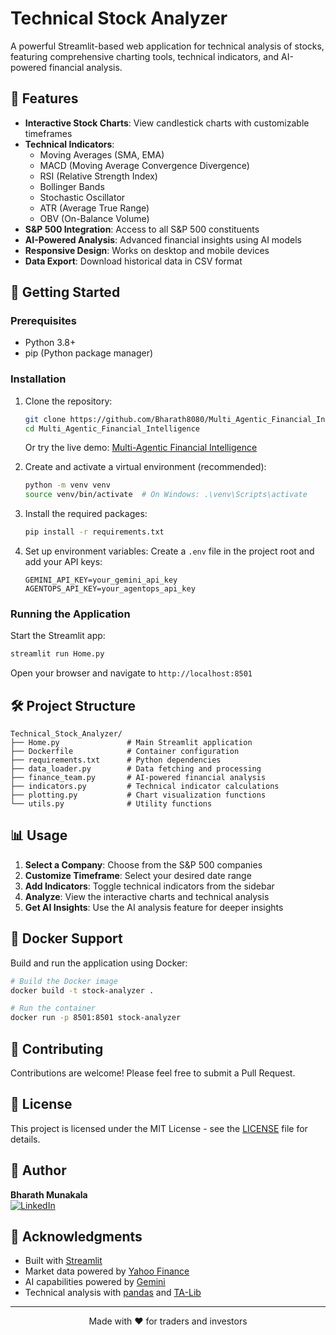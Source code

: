 # Technical Stock Analyzer

A powerful Streamlit-based web application for technical analysis of stocks, featuring comprehensive charting tools, technical indicators, and AI-powered financial analysis.

## 🌟 Features

- **Interactive Stock Charts**: View candlestick charts with customizable timeframes
- **Technical Indicators**:
  - Moving Averages (SMA, EMA)
  - MACD (Moving Average Convergence Divergence)
  - RSI (Relative Strength Index)
  - Bollinger Bands
  - Stochastic Oscillator
  - ATR (Average True Range)
  - OBV (On-Balance Volume)
- **S&P 500 Integration**: Access to all S&P 500 constituents
- **AI-Powered Analysis**: Advanced financial insights using AI models
- **Responsive Design**: Works on desktop and mobile devices
- **Data Export**: Download historical data in CSV format

## 🚀 Getting Started

### Prerequisites

- Python 3.8+
- pip (Python package manager)

### Installation

1. Clone the repository:
   ```bash
   git clone https://github.com/Bharath8080/Multi_Agentic_Financial_Intelligence.git
   cd Multi_Agentic_Financial_Intelligence
   ```

   Or try the live demo: [Multi-Agentic Financial Intelligence](https://multi-agentic-financial-intelligence.onrender.com)

2. Create and activate a virtual environment (recommended):
   ```bash
   python -m venv venv
   source venv/bin/activate  # On Windows: .\venv\Scripts\activate
   ```

3. Install the required packages:
   ```bash
   pip install -r requirements.txt
   ```

4. Set up environment variables:
   Create a `.env` file in the project root and add your API keys:
   ```
   GEMINI_API_KEY=your_gemini_api_key
   AGENTOPS_API_KEY=your_agentops_api_key
   ```

### Running the Application

Start the Streamlit app:
```bash
streamlit run Home.py
```

Open your browser and navigate to `http://localhost:8501`

## 🛠 Project Structure

```
Technical_Stock_Analyzer/
├── Home.py               # Main Streamlit application
├── Dockerfile            # Container configuration
├── requirements.txt      # Python dependencies
├── data_loader.py        # Data fetching and processing
├── finance_team.py       # AI-powered financial analysis
├── indicators.py         # Technical indicator calculations
├── plotting.py           # Chart visualization functions
└── utils.py              # Utility functions
```

## 📊 Usage

1. **Select a Company**: Choose from the S&P 500 companies
2. **Customize Timeframe**: Select your desired date range
3. **Add Indicators**: Toggle technical indicators from the sidebar
4. **Analyze**: View the interactive charts and technical analysis
5. **Get AI Insights**: Use the AI analysis feature for deeper insights

## 🐳 Docker Support

Build and run the application using Docker:

```bash
# Build the Docker image
docker build -t stock-analyzer .

# Run the container
docker run -p 8501:8501 stock-analyzer
```

## 🤝 Contributing

Contributions are welcome! Please feel free to submit a Pull Request.

## 📄 License

This project is licensed under the MIT License - see the [LICENSE](LICENSE) file for details.

## 👤 Author

**Bharath Munakala**  
[![LinkedIn](https://img.shields.io/badge/LinkedIn-Connect-blue)](https://www.linkedin.com/in/bharathmunakala04/)

## 🙏 Acknowledgments

- Built with [Streamlit](https://streamlit.io/)
- Market data powered by [Yahoo Finance](https://finance.yahoo.com/)
- AI capabilities powered by [Gemini](https://ai.google.dev/)
- Technical analysis with [pandas](https://pandas.pydata.org/) and [TA-Lib](https://mrjbq7.github.io/ta-lib/)

---

<div align="center">
  Made with ❤️ for traders and investors
</div>
